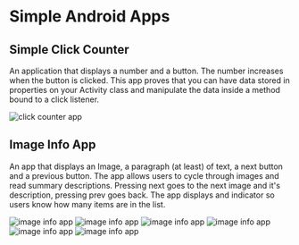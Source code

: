 # Simple Android Apps

## Simple Click Counter
An application that displays a number and a button. The number increases when the button is clicked. This app proves that you can have data
stored in properties on your Activity class and manipulate the data inside a
method bound to a click listener.

![click counter app](lab-tara/screenshots/click-counter-app.png)

## Image Info App
An app that displays an Image, a paragraph (at least) of text, a next
button and a previous button. The app allows users to cycle through images
and read summary descriptions. Pressing next goes to the next image and
it's description, pressing prev goes back. The app displays and indicator so users know how many items are in the list.

![image info app](lab-tara/screenshots/image-app-1.png)
![image info app](lab-tara/screenshots/image-app-2.png)
![image info app](lab-tara/screenshots/image-app-3.png)
![image info app](lab-tara/screenshots/image-app-4.png)
![image info app](lab-tara/screenshots/image-app-5.png)
![image info app](lab-tara/screenshots/image-app-6.png)
